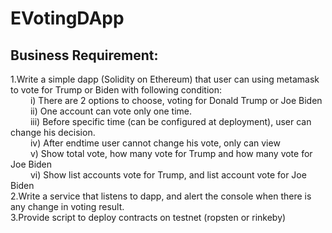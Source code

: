# EVotingDApp
## Business Requirement:
1.Write a simple dapp (Solidity on Ethereum) that user can using metamask to vote for Trump or Biden with following condition: <br/>
	&emsp;&emsp; i) There are 2 options to choose, voting for Donald Trump or Joe Biden <br/>
	&emsp;&emsp; ii) One account can vote only one time. <br/>
	&emsp;&emsp; iii) Before specific time (can be configured at deployment), user can change his decision. <br/>
	&emsp;&emsp; iv) After endtime user cannot change his vote, only can view <br/>
	&emsp;&emsp; v) Show total vote, how many vote for Trump and how many vote for Joe Biden <br/>
	&emsp;&emsp; vi) Show list accounts vote for Trump, and list account vote for Joe Biden <br/>
2.Write a service that listens to dapp, and alert the console when there is any change in voting result. <br/>
3.Provide script to deploy contracts on testnet (ropsten or rinkeby) <br/>
